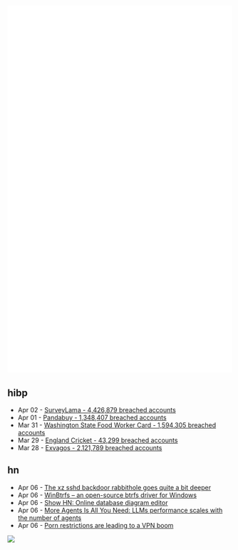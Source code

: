 ![Metrics](https://raw.githubusercontent.com/phixion/phixion/master/metrics.svg)

## hibp

<!--
for https://github.com/phixion/phixion/blob/main/.github/workflows/feeds.yml
-->
<!--START_SECTION:haveibeenpwnd-->
- Apr 02 - [SurveyLama - 4,426,879 breached accounts](https://haveibeenpwned.com/PwnedWebsites#SurveyLama)
- Apr 01 - [Pandabuy - 1,348,407 breached accounts](https://haveibeenpwned.com/PwnedWebsites#Pandabuy)
- Mar 31 - [Washington State Food Worker Card - 1,594,305 breached accounts](https://haveibeenpwned.com/PwnedWebsites#WashingtonStateFoodWorkerCard)
- Mar 29 - [England Cricket - 43,299 breached accounts](https://haveibeenpwned.com/PwnedWebsites#ECB)
- Mar 28 - [Exvagos - 2,121,789 breached accounts](https://haveibeenpwned.com/PwnedWebsites#Exvagos)
<!--END_SECTION:haveibeenpwnd-->

## hn

<!--
for https://github.com/phixion/phixion/blob/main/.github/workflows/feeds.yml
-->
<!--START_SECTION:hn-->
- Apr 06 - [The xz sshd backdoor rabbithole goes quite a bit deeper](https://twitter.com/bl4sty/status/1776691497506623562)
- Apr 06 - [WinBtrfs – an open-source btrfs driver for Windows](https://github.com/maharmstone/btrfs)
- Apr 06 - [Show HN: Online database diagram editor](https://github.com/drawdb-io/drawdb)
- Apr 06 - [More Agents Is All You Need: LLMs performance scales with the number of agents](https://arxiv.org/abs/2402.05120)
- Apr 06 - [Porn restrictions are leading to a VPN boom](https://www.popsci.com/technology/vpn-boom/)
<!--END_SECTION:hn-->

<!--
for https://yhype.me
-->
![](https://hit.yhype.me/github/profile?user_id=13013670)
